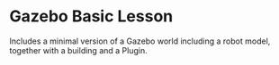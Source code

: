# Gazebo Basic Lesson

Includes a minimal version of a Gazebo world including a robot model, together with a building and a Plugin.
